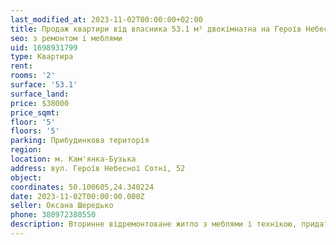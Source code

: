 ```yaml
---
last_modified_at: 2023-11-02T00:00:00+02:00
title: Продаж квартири від власника 53.1 м² двокімнатна на Героїв Небесної Сотні
seo: з ремонтом і меблями
uid: 1698931799
type: Квартира
rent:
rooms: '2'
surface: '53.1'
surface_land:
price: $38000
price_sqmt:
floor: '5'
floors: '5'
parking: Прибудинкова територія
region:
location: м. Кам'янка-Бузька
address: вул. Героїв Небесної Сотні, 52
object:
coordinates: 50.100605,24.340224
date: 2023-11-02T00:00:00.000Z
seller: Оксана Шередько
phone: 380972380550
description: Вторинне відремонтоване житло з меблями і технікою, придатне для проживання
---
```

